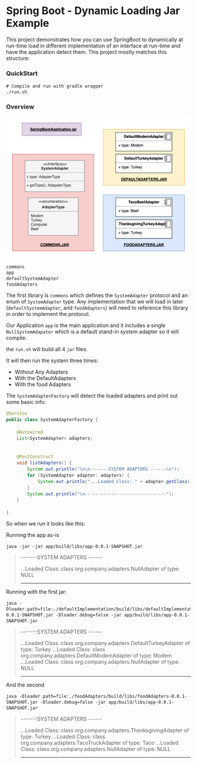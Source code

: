 # Spring Boot - Dynamic Loading Jar Example

This project demonstrates how you can use SpringBoot to dynamically at run-time load in different implementation of an interface at run-time and have the application detect them.  This project mostly matches this structure:

### QuickStart


```
# Compile and run with gradle wrapper
./run.sh
```

### Overview

![](docs/SystemAdapaterStructure.png)

```
commons
app
defaultSystemAdapter
foodAdapters
```

The first library is `commons` which defines the `SystemAdapter` protocol and an enum of `SystemAdapter` type.  Any implementation that we will load in later (`defaultSystemAdapter`, and `foodAdapters`) will need to reference this library in order to implement the protocol.

Our Application `app` is the main application and it includes a single `NullSystemAdapater` which is a default stand-in system adapter so it will compile.


the `run.sh` will build all 4 `jar` files.  

It will then run the system three times:
 
 * Without Any Adapters
 * With the DefaultAdapters
 * With the food Adapters

The `SystemAdapterFactory` will detect the loaded adapters and print out some basic info:

```java
@Service
public class SystemAdapterFactory {

    @Autowired
    List<SystemAdapter> adapters;


    @PostConstruct
    void listAdapters() {
        System.out.println("\n\n-------SYSTEM ADAPTERS ------\n");
        for (SystemAdapter adapter: adapters) {
            System.out.println("...Loaded Class: " + adapter.getClass() + " of type: " + adapter.getType().toString());
        }
        System.out.println("\n-------------------------------");
    }

}
```

So when we run it looks like this:




Running the app as-is
```
java -jar -jar app/build/libs/app-0.0.1-SNAPSHOT.jar
```

> -------SYSTEM ADAPTERS ------
> 
> ...Loaded Class: class org.company.adapters.NullAdapter of type: NULL
> 
> -------------------------------

Running with the first jar:

```
java -Dloader.path=file:./defaultImplementation/build/libs/defaultImplementation-0.0.1-SNAPSHOT.jar -Dloader.debug=false -jar app/build/libs/app-0.0.1-SNAPSHOT.jar
```

> -------SYSTEM ADAPTERS ------
> 
> ...Loaded Class: class org.company.adapters.DefaultTurkeyAdapter of type: Turkey
> ...Loaded Class: class org.company.adapters.DefaultModemAdapter of type: Modem
> ...Loaded Class: class org.company.adapters.NullAdapter of type: NULL
> 
> -------------------------------

And the second

```
java -Dloader.path=file:./foodAdapters/build/libs/foodAdapters-0.0.1-SNAPSHOT.jar -Dloader.debug=false -jar app/build/libs/app-0.0.1-SNAPSHOT.jar
```

> -------SYSTEM ADAPTERS ------
> 
> ...Loaded Class: class org.company.adapters.ThanksgivingAdapter of type: Turkey
> ...Loaded Class: class org.company.adapters.TacoTruckAdapter of type: Taco
> ...Loaded Class: class org.company.adapters.NullAdapter of type: NULL
> 
> -------------------------------